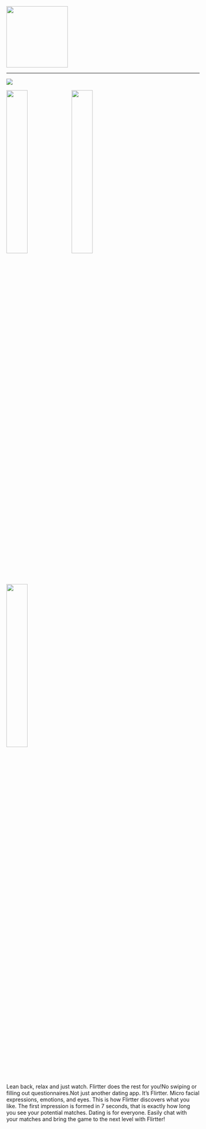 [<img src="https://flirtter.bbsapps.eu/wp-content/uploads/2022/08/logo.png" width="160">](https://flirtter.bbsapps.eu)
<hr class="solid">
<img src="https://flirtter.bbsapps.eu/wp-content/uploads/2022/08/wallpaper.png">
<p float="left">
  <img src="https://flirtter.bbsapps.eu/wp-content/uploads/2022/08/1.png" width="33%" />
  <img src="https://flirtter.bbsapps.eu/wp-content/uploads/2022/08/2.png" width="33%" /> 
  <img src="https://flirtter.bbsapps.eu/wp-content/uploads/2022/08/3.png" width="33%" />
</p>
Lean back, relax and just watch. Flirtter does the rest for you!No swiping or filling out questionnaires.Not just another dating app. It’s Flirtter.  
Micro facial expressions, emotions, and eyes. This is how Flirtter discovers what you like. The first impression is formed in 7 seconds, that is exactly how long you see your potential matches.  
Dating is for everyone. Easily chat with your matches and bring the game to the next level with Flirtter!
